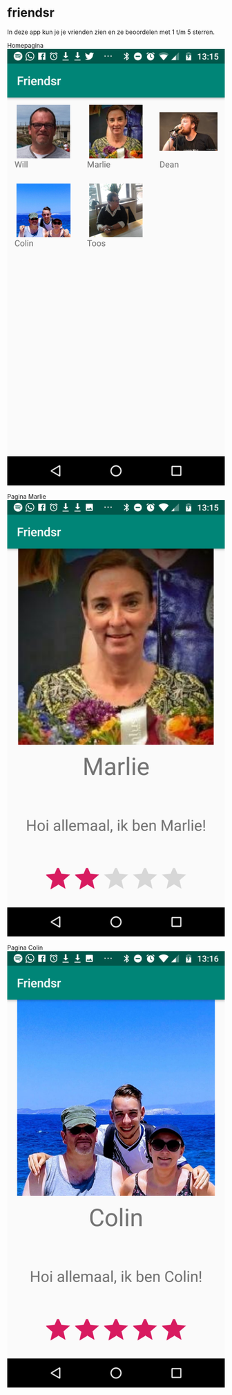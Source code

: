 # friendsr

In deze app kun je je vrienden zien en ze beoordelen met 1 t/m 5 sterren.

Homepagina
![alt text](https://github.com/duncanvrosch/friendsr/blob/master/doc/Screenshot_20181114-131557.png)

Pagina Marlie
![alt text](https://github.com/duncanvrosch/friendsr/blob/master/doc/Screenshot_20181114-131600.png)

Pagina Colin
![alt text](https://github.com/duncanvrosch/friendsr/blob/master/doc/Screenshot_20181114-131609.png)

